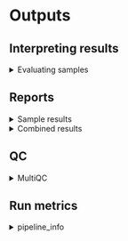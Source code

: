# Outputs 

## Interpreting results

<details markdown=1>
<summary>Evaluating samples</summary>

### How to judge the success of a sequencing run

- Does the assembly size match known/published values for this species?
- Into how many contigs was the sample assembled?
- Are the reads potentially contaminated?
- Does the taxonomic profile suggest the presence of more than one species?
- How complete is the assembly?
- How much read coverage do we have (for each sequencing technololgy)
- How complete is the gene space coverage and are there many duplicate BUSCO hits?

You should come up with reasonable threshold for these parameters, based on your experience with your data. 

A possible set of cutoffs could be:

- No more than 150 contigs
- Contig N50 > 100kb
- Read coverage > 40X (will also depend on sequencing technologies used)
- Genome size within 5% of expected value
- Busco score > 95%
- Quast genome fraction >= 95%
- Kraken abundance: only one species > 2%

But your mileage may vary. 

#### General statistics

Basically, our goal should be to have highly contiguous assembly, without any contaminations or obvious errors. The `general statistics` section provides some immediate hints:

![general](../images/multiqc_general_stats.png)

#### Confindr

Secondly, `ConfindR` results inform about potential contamination issues:

![confindr](../images/multiqc_confindr.png)

Samples with contamination in any of the contributing read files are listed as "true" (green). Check the sequencing-technology specific MultiQC reports to see which files raised this flag. 

#### Quast

QUAST provides some insights into the assembly quality - with some caveats concerning missamblies etc, based on the availability of a suitable reference genome against which to compare. 

![quast](../images/multiqc_quast.png)

Also see our [troubleshooting](troubleshooting.md) document for more explanations on the limitation of Quast as used by GABI. 

#### Busco

BUSCO identifies the presence of expected conserved bacterial genes - a good assembly should be near-complete and not contain (many) duplicated BUSCOs. 

![busco](../images/multiqc_busco.png)

#### Kraken

Complementary to ConfindR, Kraken can be used to check if the sample consists of more than one species. A low level of abundance is typically no reason for concern and more likely the result of low complexity sequence motifs. 

![kraken](../images/multiqc_kraken.png)

Please note that we only use the most-suitable data set per sample to run Kraken - meaning, if Illumina reads are available, those will be used over Nanopore (which has a much higher error rate). In that sense, a negative Kraken result is not a guarantee that no contamination is present. 

#### Technology-specific QC

GABI generates additional MultiQC reports for each sequencing technology. These can be used to get a few more details, for example for the ConfindR results or the technology-specific sequence coverage of the final assembly.

</details>

## Reports

<details markdown=1>
<summary>Sample results</summary>

For each sample, a folder is created with results from various tools, as follows:

- amr - Predictions of antimicrobial resistance genes
  - abricate - Results from Abricate
  - amrfinderplus - Results from AMFfinderPlus
- annotation - Gene model predictions
  - prokka - Prokka annotations
- assembly - The genome assembly and related information
  - busco - Busco analysis of gene space coverage
  - quast - Quast assembly metrics
  - flye/dragonflye/shovill - the assembler output(s)
- mlst - MLST typing results
- Plamids - Identification of plasmids from the assembly
- qc - Basic read QC
  - fastqc - Quality metrics of reads
  - confindr_results - ConfindR contamination check
- taxonomy - Taxonomic profiling using raw reads
  - kraken2 - Results from Kraken2
- sample.json - A coarse summary of various sample-level results

</details>

<details markdown=1>
<summary>Combined results</summary>

Some results are computed for all samples of a run, or for all samples belonging to the same species. These results are as follows:

- cgMLST - core genome MLST calls
  - chewbbaca - Results from Chewbbaca across all samples from the same species, including minimal spanning tree and distance matrix
  - pymlst - Results from pyMLST across all samples from the same species (distance matrix only)
- AMR
  - Aggregated results from supported antimicrobial resistance gene predictors

</details>

## QC

<details markdown=1>
<summary>MultiQC</summary>

- run_name_multiqc_report.html - Sample-level summary
- Illumina - QC metrics relating to Illumina data
- Nanopore - QC metrics relating to Nanopore data
- Pacbio - QC metrics relating to Pacbio data

</details>

## Run metrics

<details markdown=1>
<summary>pipeline_info</summary>

This folder contains the pipeline run metrics

- pipeline_dag.svg - the workflow graph (only available if GraphViz is installed)
- pipeline_report.html - the (graphical) summary of all completed tasks and their resource usage
- pipeline_report.txt - a short summary of this analysis run in text format
- pipeline_timeline.html - chronological report of compute tasks and their duration
- pipeline_trace.txt - Detailed trace log of all processes and their various metrics

</details>

